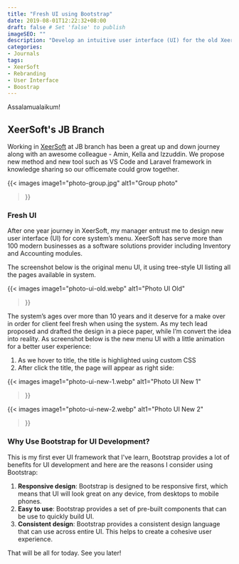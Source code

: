 ```yaml
---
title: "Fresh UI using Bootstrap"
date: 2019-08-01T12:22:32+08:00
draft: false # Set 'false' to publish
imageSEO: ""
description: "Develop an intuitive user interface (UI) for the old XeerSoft's core system menu"
categories:
- Journals
tags:
- XeerSoft
- Rebranding
- User Interface
- Boostrap
---
```


Assalamualaikum!

## XeerSoft's JB Branch

Working in [XeerSoft](https://xeersoft.com/) at JB branch has been a great up and down journey along with an awesome colleague - Amin, Kella and Izzuddin. We propose new method and new tool such as VS Code and Laravel framework in knowledge sharing so our officemate could grow together. 

{{< images
image1="photo-group.jpg"
alt1="Group photo"
>}}

### Fresh UI
After one year journey in XeerSoft, my manager entrust me to design new user interface (UI) for core system’s menu. XeerSoft has serve more than 100 modern businesses as a software solutions provider including Inventory and Accounting modules.

The screenshot below is the original menu UI, it using tree-style UI listing all the pages available in system.

{{< images
image1="photo-ui-old.webp"
alt1="Photo UI Old"
>}}

The system’s ages over more than 10 years and it deserve for a make over in order for client feel fresh when using the system. As my tech lead proposed and drafted the design in a piece paper, while I’m convert the idea into reality. As screenshot below is the new menu UI with a little animation for a better user experience:

1. As we hover to title, the title is highlighted using custom CSS 
2. After click the title, the page will appear as right side:

{{< images
image1="photo-ui-new-1.webp"
alt1="Photo UI New 1"
>}}

{{< images
image1="photo-ui-new-2.webp"
alt1="Photo UI New 2"
>}}

### Why Use Bootstrap for UI Development?

This is my first ever UI framework that I've learn, Bootstrap provides a lot of benefits for UI development and here are the reasons I consider using Bootstrap:

1. **Responsive design**: Bootstrap is designed to be responsive first, which means that UI will look great on any device, from desktops to mobile phones.
2. **Easy to use**: Bootstrap provides a set of pre-built components that can be use to quickly build UI.
3. **Consistent design**: Bootstrap provides a consistent design language that can use across entire UI. This helps to create a cohesive user experience.

That will be all for today. See you later!
